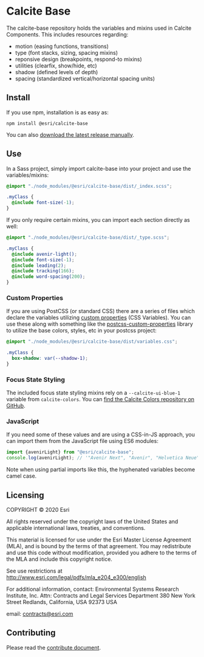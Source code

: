 # Calcite Base

The calcite-base repository holds the variables and mixins used in Calcite Components. This includes resources regarding:

- motion (easing functions, transitions)
- type (font stacks, sizing, spacing mixins)
- reponsive design (breakpoints, respond-to mixins)
- utilities (clearfix, show/hide, etc)
- shadow (defined levels of depth)
- spacing (standardized vertical/horizontal spacing units)

## Install

If you use npm, installation is as easy as:

```
npm install @esri/calcite-base
```

You can also [download the latest release manually](https://github.com/Esri/calcite-base/releases).

## Use

In a Sass project, simply import calcite-base into your project and use the variables/mixins:

```scss
@import "./node_modules/@esri/calcite-base/dist/_index.scss";

.myClass {
  @include font-size(-1);
}
```

If you only require certain mixins, you can import each section directly as well:

```scss
@import "./node_modules/@esri/calcite-base/dist/_type.scss";

.myClass {
  @include avenir-light();
  @include font-size(-1);
  @include leading(2);
  @include tracking(166);
  @include word-spacing(200);
}
```

### Custom Properties

If you are using PostCSS (or standard CSS) there are a series of files which declare the variables utilizing [custom properties](https://developer.mozilla.org/en-US/docs/Web/CSS/Using_CSS_custom_properties) (CSS Variables). You can use these along with something like the [postcss-custom-properties](https://github.com/postcss/postcss-custom-properties) library to utilize the base colors, styles, etc in your postcss project:

```css
@import "./node_modules/@esri/calcite-base/dist/variables.css";

.myClass {
  box-shadow: var(--shadow-1);
}
```

### Focus State Styling

The included focus state styling mixins rely on a `--calcite-ui-blue-1` variable from `calcite-colors`. You can [find the Calcite Colors repository on GitHub](https://github.com/Esri/calcite-colors).

### JavaScript

If you need some of these values and are using a CSS-in-JS approach, you can import them from the JavaScript file using ES6 modules:

```js
import {avenirLight} from "@esri/calcite-base";
console.log(avenirLight); // '"Avenir Next", "Avenir", "Helvetica Neue", sans-serif'
```

Note when using partial imports like this, the hyphenated variables become camel case.

## Licensing

COPYRIGHT © 2020 Esri

All rights reserved under the copyright laws of the United States
and applicable international laws, treaties, and conventions.

This material is licensed for use under the Esri Master License
Agreement (MLA), and is bound by the terms of that agreement.
You may redistribute and use this code without modification,
provided you adhere to the terms of the MLA and include this
copyright notice.

See use restrictions at http://www.esri.com/legal/pdfs/mla_e204_e300/english

For additional information, contact:
Environmental Systems Research Institute, Inc.
Attn: Contracts and Legal Services Department
380 New York Street
Redlands, California, USA 92373
USA

email: contracts@esri.com

## Contributing

Please read the [contribute document](CONTRIBUTING.md).
